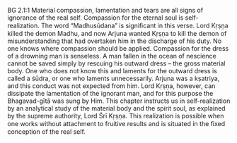 BG 2.1:1	Material compassion, lamentation and tears are all signs of ignorance of the real self. Compassion for the eternal soul is self-realization. The word “Madhusūdana” is signiﬁcant in this verse. Lord Kṛṣṇa killed the demon Madhu, and now Arjuna wanted Kṛṣṇa to kill the demon of misunderstanding that had overtaken him in the discharge of his duty. No one knows where compassion should be applied. Compassion for the dress of a drowning man is senseless. A man fallen in the ocean of nescience cannot be saved simply by rescuing his outward dress – the gross material body. One who does not know this and laments for the outward dress is called a śūdra, or one who laments unnecessarily. Arjuna was a kṣatriya, and this conduct was not expected from him. Lord Kṛṣṇa, however, can dissipate the lamentation of the ignorant man, and for this purpose the Bhagavad-gītā was sung by Him. This chapter instructs us in self-realization by an analytical study of the material body and the spirit soul, as explained by the supreme authority, Lord Śrī Kṛṣṇa. This realization is possible when one works without attachment to fruitive results and is situated in the ﬁxed conception of the real self.